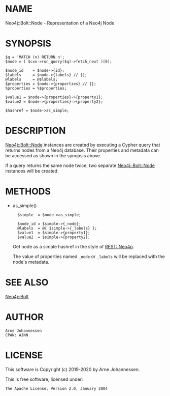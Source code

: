 # NAME

Neo4j::Bolt::Node - Representation of a Neo4j Node

# SYNOPSIS

    $q = 'MATCH (n) RETURN n';
    $node = ( $cxn->run_query($q)->fetch_next )[0];
    
    $node_id    = $node->{id};
    $labels     = $node->{labels} // [];
    @labels     = @$labels;
    $properties = $node->{properties} // {};
    %properties = %$properties;
    
    $value1 = $node->{properties}->{property1};
    $value2 = $node->{properties}->{property2};
    
    $hashref = $node->as_simple;

# DESCRIPTION

[Neo4j::Bolt::Node](/lib/Neo4j/Bolt/Node.md) instances are created by executing
a Cypher query that returns nodes from a Neo4j database.
Their properties and metadata can be accessed as shown in the
synopsis above.

If a query returns the same node twice, two separate
[Neo4j::Bolt::Node](/lib/Neo4j/Bolt/Node.md) instances will be created.

# METHODS

- as\_simple()

        $simple  = $node->as_simple;
        
        $node_id = $simple->{_node};
        @labels  = @{ $simple->{_labels} };
        $value1  = $simple->{property1};
        $value2  = $simple->{property2};

    Get node as a simple hashref in the style of [REST::Neo4p](https://metacpan.org/pod/REST::Neo4p).

    The value of properties named `_node` or `_labels` will be
    replaced with the node's metadata.

# SEE ALSO

[Neo4j::Bolt](/lib/Neo4j/Bolt.md)

# AUTHOR

    Arne Johannessen
    CPAN: AJNN

# LICENSE

This software is Copyright (c) 2019-2020 by Arne Johannessen.

This is free software, licensed under:

    The Apache License, Version 2.0, January 2004
